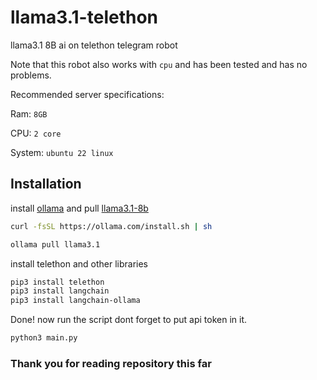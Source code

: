 # llama3.1-telethon
llama3.1 8B ai on telethon telegram robot


Note that this robot also works with `cpu` and has been tested and has no problems.

Recommended server specifications: 

Ram: `8GB`

CPU: `2 core`

System: `ubuntu 22 linux`

## Installation
install [ollama](https://ollama.com/) and pull [llama3.1-8b](https://ollama.com/library/llama3.1:8b)
```bash
curl -fsSL https://ollama.com/install.sh | sh
```
```bash
ollama pull llama3.1
```

install telethon and other libraries

```bash
pip3 install telethon
pip3 install langchain
pip3 install langchain-ollama
```

Done! now run the script dont forget to put api token in it.

```bash
python3 main.py
```

### Thank you for reading repository this far
